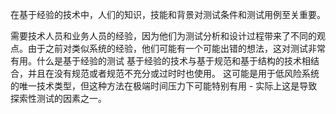 在基于经验的技术中，人们的知识，技能和背景对测试条件和测试用例至关重要。

需要技术人员和业务人员的经验，因为他们为测试分析和设计过程带来了不同的观点。由于之前对类似系统的经验，他们可能有一个可能出错的想法，这对测试非常有用。什么是基于经验的测试
基于经验的技术与基于规范和基于结构的技术相结合，并且在没有规范或者规范不充分或过时时也使用。
这可能是用于低风险系统的唯一技术类型，但这种方法在极端时间压力下可能特别有用 - 实际上这是导致探索性测试的因素之一。